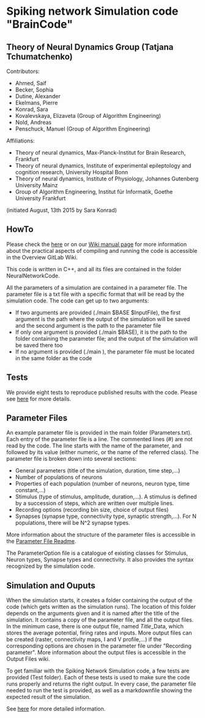 # Spiking network Simulation code "BrainCode"

## Theory of Neural Dynamics Group (Tatjana Tchumatchenko)

Contributors:

- Ahmed, Saif 
- Becker, Sophia 
- Dutine, Alexander 
- Ekelmans, Pierre 
- Konrad, Sara
- Kovalevskaya, Elizaveta (Group of Algorithm Engineering)
- Nold, Andreas 
- Penschuck, Manuel (Group of Algorithm Engineering)

Affiliations:

- Theory of neural dynamics, Max-Planck-Institut for Brain Research, Frankfurt
- Theory of neural dynamics, Institute of experimental epileptology and cognition research, University Hospital Bonn
- Theory of neural dynamics, Institute of Physiology, Johannes Gutenberg University Mainz
- Group of Algorithm Engineering, Institut für Informatik, Goethe University Frankfurt

(initiated August, 13th 2015 by Sara Konrad)


## HowTo
Please check the [here](README_HowTo.md) or on our [Wiki manual page](https://gitlab.mpcdf.mpg.de/mpibrano/neuronal-network-simulations/-/wikis/home) for more information about the practical aspects of compiling and running the code is accessible in the Overview GitLab Wiki.

This code is written in C++, and all its files are contained in the folder NeuralNetworkCode.

All the parameters of a simulation are contained in a parameter file. The parameter file is a txt file with a specific format that will be read by the simulation code. The code can get up to two arguments:

- If two arguments are provided (./main $BASE $InputFile), the first argument is the path where the output of the simulation will be saved and the second argument is the path to the parameter file
- If only one argument is provided (./main $BASE), it is the path to the folder containing the parameter file; and the output of the simulation will be saved there too
- If no argument is provided (./main ), the parameter file must be located in the same folder as the code

## Tests

We provide eight tests to reproduce published results with the code. Please see [here](README_Tests.md) for more details.

## Parameter Files

An example parameter file is provided in the main folder (Parameters.txt).
Each entry of the parameter file is a line. The commented lines (#) are not read by the code.
The line starts with the name of the parameter, and followed by its value (either numeric, or the name of the referred class). The parameter file is broken down into several sections:

- General parameters (title of the simulation, duration, time step,...)
- Number of populations of neurons
- Properties of each population (number of neurons, neuron type, time constant,...)
- Stimulus (type of stimulus, amplitude, duration,...). A stimulus is defined by a succession of steps, which are written over multiple lines.
- Recording options (recording bin size, choice of output files)
- Synapses (synapse type, connectivity type, synaptic strength,...). For N populations, there will be N^2 synapse types.

More information about the structure of the parameter files is accessible in the [Parameter File Readme](README_ParameterFile.md).

The ParameterOption file is a catalogue of existing classes for Stimulus, Neuron types, Synapse types and connectivity. It also provides the syntax recognized by the simulation code.

## Simulation and Ouputs
When the simulation starts, it creates a folder containing the output of the code (which gets written as the simulation runs). The location of this folder depends on the arguments given and it is named after the title of the simulation. It contains a copy of the parameter file, and all the output files.
In the minimum case, there is one output file, named *Title*_Data, which stores the average potential, firing rates and inputs. More output files can be created (raster, connectivity maps, I and V profile,...) if the corresponding options are chosen in the parameter file under "Recording parameter". More information about the output files is accessible in the Output Files wiki.

To get familiar with the Spiking Network Simulation code, a few tests are provided (Test folder). Each of these tests is used to make sure the code runs properly and returns the right output. In every case, the parameter file needed to run the test is provided, as well as a markdownfile showing the expected result of the simulation.

See [here](README_OutputFiles.md) for more detailed information.
